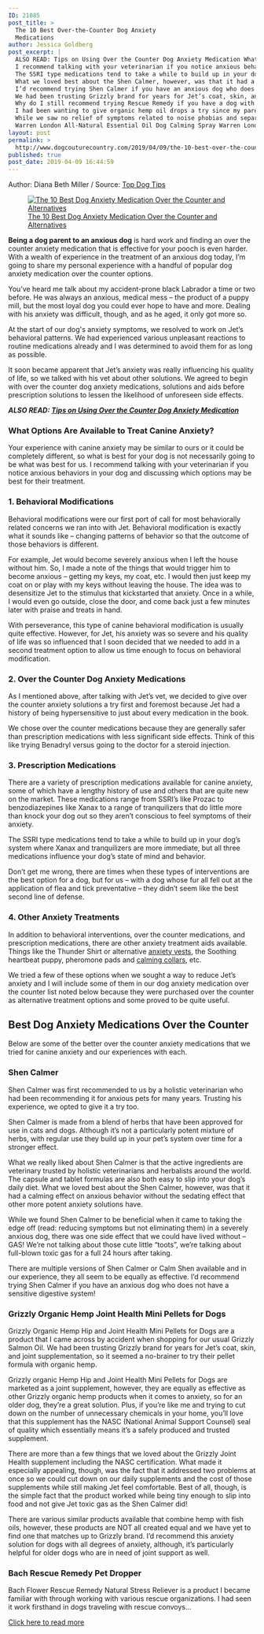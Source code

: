 ```yaml
---
ID: 21085
post_title: >
  The 10 Best Over-the-Counter Dog Anxiety
  Medications
author: Jessica Goldberg
post_excerpt: |
  ALSO READ: Tips on Using Over the Counter Dog Anxiety Medication What Options Are Available to Treat Canine Anxiety?
  I recommend talking with your veterinarian if you notice anxious behaviors in your dog and discussing which options may be best for their treatment.
  The SSRI type medications tend to take a while to build up in your dog’s system where Xanax and tranquilizers are more immediate, but all three medications influence your dog’s state of mind and behavior.
  What we loved best about the Shen Calmer, however, was that it had a calming effect on anxious behavior without the sedating effect that other more potent anxiety solutions have.
  I’d recommend trying Shen Calmer if you have an anxious dog who does not have a sensitive digestive system!
  We had been trusting Grizzly brand for years for Jet’s coat, skin, and joint supplementation, so it seemed a no-brainer to try their pellet formula with organic hemp.
  Why do I still recommend trying Rescue Remedy if you have a dog with anxiety if it didn’t work for us?
  I had been wanting to give organic hemp oil drops a try since my parents had recommended them after using them in their rescue dog.
  While we saw no relief of symptoms related to noise phobias and separation anxiety, I did find that the Snuggle Puppy was effective for Jet at night time with and without the heating pad.
  Warren London All-Natural Essential Oil Dog Calming Spray Warren London essential oil calming spray is a product that actually came out after Jet passed away, however, it used the same natural essential oils as we had used in an oil diffuser, so I wanted to include it in my recommendations because we did see results from these essential oils.
layout: post
permalink: >
  http://www.dogcouturecountry.com/2019/04/09/the-10-best-over-the-counter-dog-anxiety-medications/
published: true
post_date: 2019-04-09 16:44:59
---
```

<p class="article-info-author-source"> <span>Author: Diana Beth Miller</span>&nbsp;/&nbsp;<span>Source: <a href="https://topdogtips.com/best-dog-anxiety-medication-over-the-counter/" target="_blank">Top Dog Tips</a></span> </p> <figure><a data-caption="" href="https://topdogtips.com/wp-content/uploads/2019/04/The-10-Best-Dog-Anxiety-Medication-Over-the-Counter-and-Alternatives.jpg"><img alt="The 10 Best Dog Anxiety Medication Over the Counter and Alternatives" sizes="(max-width: 1021px) 100vw, 1021px" src="https://topdogtips.com/wp-content/uploads/2019/04/The-10-Best-Dog-Anxiety-Medication-Over-the-Counter-and-Alternatives.jpg" srcset="https://topdogtips.com/wp-content/uploads/2019/04/The-10-Best-Dog-Anxiety-Medication-Over-the-Counter-and-Alternatives.jpg 1021w, https://topdogtips.com/wp-content/uploads/2019/04/The-10-Best-Dog-Anxiety-Medication-Over-the-Counter-and-Alternatives-300x170.jpg 300w, https://topdogtips.com/wp-content/uploads/2019/04/The-10-Best-Dog-Anxiety-Medication-Over-the-Counter-and-Alternatives-768x436.jpg 768w, https://topdogtips.com/wp-content/uploads/2019/04/The-10-Best-Dog-Anxiety-Medication-Over-the-Counter-and-Alternatives-160x91.jpg 160w, https://topdogtips.com/wp-content/uploads/2019/04/The-10-Best-Dog-Anxiety-Medication-Over-the-Counter-and-Alternatives-739x420.jpg 739w, https://topdogtips.com/wp-content/uploads/2019/04/The-10-Best-Dog-Anxiety-Medication-Over-the-Counter-and-Alternatives-640x364.jpg 640w, https://topdogtips.com/wp-content/uploads/2019/04/The-10-Best-Dog-Anxiety-Medication-Over-the-Counter-and-Alternatives-681x387.jpg 681w"></a>
<figcaption><a href="https://topdogtips.com/wp-content/uploads/2019/04/The-10-Best-Dog-Anxiety-Medication-Over-the-Counter-and-Alternatives.jpg">The 10 Best Dog Anxiety Medication Over the Counter and Alternatives</a></figcaption>
</figure>
<p><strong>Being a dog parent to an anxious dog</strong> is hard work and finding an over the counter anxiety medication that is effective for your pooch is even harder. With a wealth of experience in the treatment of an anxious dog today, I’m going to share my personal experience with a handful of popular dog anxiety medication over the counter options.</p>
<p>You’ve heard me talk about my accident-prone black Labrador a time or two before. He was always an anxious, medical mess – the product of a puppy mill, but the most loyal dog you could ever hope to have and more. Dealing with his anxiety was difficult, though, and as he aged, it only got more so.</p>
<p>At the start of our dog's anxiety symptoms, we resolved to work on Jet’s behavioral patterns. We had experienced various unpleasant reactions to routine medications already and I was determined to avoid them for as long as possible.</p>
<p>It soon became apparent that Jet’s anxiety was really influencing his quality of life, so we talked with his vet about other solutions. We agreed to begin with over the counter dog anxiety medications, solutions and aids before prescription solutions to lessen the likelihood of unforeseen side effects.</p>
<p><em><strong>ALSO READ: <a href="https://topdogtips.com/dog-anxiety-medication-over-the-counter/">Tips on Using Over the Counter Dog Anxiety Medication</a></strong></em></p>
<h3><strong>What Options Are Available to Treat Canine Anxiety?</strong></h3>
<p>Your experience with canine anxiety may be similar to ours or it could be completely different, so what is best for your dog is not necessarily going to be what was best for us. I recommend talking with your veterinarian if you notice anxious behaviors in your dog and discussing which options may be best for their treatment.</p>
<h3><strong>1. Behavioral Modifications</strong></h3>
<p>Behavioral modifications were our first port of call for most behaviorally related concerns we ran into with Jet. Behavioral modification is exactly what it sounds like – changing patterns of behavior so that the outcome of those behaviors is different.</p>
<p>For example, Jet would become severely anxious when I left the house without him. So, I made a note of the things that would trigger him to become anxious – getting my keys, my coat, etc. I would then just keep my coat on or play with my keys without leaving the house. The idea was to desensitize Jet to the stimulus that kickstarted that anxiety. Once in a while, I would even go outside, close the door, and come back just a few minutes later with praise and treats in hand.</p>
<p>With perseverance, this type of canine behavioral modification is usually quite effective. However, for Jet, his anxiety was so severe and his quality of life was so influenced that I soon decided that we needed to add in a second treatment option to allow us time enough to focus on behavioral modification.</p>
<h3><strong>2. Over the Counter Dog Anxiety Medications</strong></h3>
<p>As I mentioned above, after talking with Jet’s vet, we decided to give over the counter anxiety solutions a try first and foremost because Jet had a history of being hypersensitive to just about every medication in the book.</p>
<p>We chose over the counter medications because they are generally safer than prescription medications with less significant side effects. Think of this like trying Benadryl versus going to the doctor for a steroid injection.</p>
<h3><strong>3. Prescription Medications</strong></h3>
<p>There are a variety of prescription medications available for canine anxiety, some of which have a lengthy history of use and others that are quite new on the market. These medications range from SSRI’s like Prozac to benzodiazepines like Xanax to a range of tranquilizers that do little more than knock your dog out so they aren’t conscious to feel symptoms of their anxiety.</p>
<p>The SSRI type medications tend to take a while to build up in your dog’s system where Xanax and tranquilizers are more immediate, but all three medications influence your dog’s state of mind and behavior.</p>
<p>Don’t get me wrong, there are times when these types of interventions are the best option for a dog, but for us – with a dog whose fur all fell out at the application of flea and tick preventative – they didn’t seem like the best second line of defense.</p>
<h3><strong>4. Other Anxiety Treatments</strong></h3>
<p>In addition to behavioral interventions, over the counter medications, and prescription medications, there are other anxiety treatment aids available. Things like the Thunder Shirt or alternative <a href="https://topdogtips.com/best-dog-anxiety-vests/">anxiety vests</a>, the Soothing heartbeat puppy, pheromone pads and <a href="https://topdogtips.com/best-calming-collar-for-dogs/">calming collars</a>, etc.</p>
<p>We tried a few of these options when we sought a way to reduce Jet’s anxiety and I will include some of them in our dog anxiety medication over the counter list noted below because they were purchased over the counter as alternative treatment options and some proved to be quite useful.</p>
<h2><strong>Best Dog Anxiety Medications Over the Counter</strong></h2>
<p>Below are some of the better over the counter anxiety medications that we tried for canine anxiety and our experiences with each.</p>
<h3><strong>Shen Calmer</strong></h3>
<p>Shen Calmer was first recommended to us by a holistic veterinarian who had been recommending it for anxious pets for many years. Trusting his experience, we opted to give it a try too.</p>
<p>Shen Calmer is made from a blend of herbs that have been approved for use in cats and dogs. Although it’s not a particularly potent mixture of herbs, with regular use they build up in your pet’s system over time for a stronger effect.</p>
<p>What we really liked about Shen Calmer is that the active ingredients are veterinary trusted by holistic veterinarians and herbalists around the world. The capsule and tablet formulas are also both easy to slip into your dog’s daily diet. What we loved best about the Shen Calmer, however, was that it had a calming effect on anxious behavior without the sedating effect that other more potent anxiety solutions have.</p>
<p>While we found Shen Calmer to be beneficial when it came to taking the edge off (read: reducing symptoms but not eliminating them) in a severely anxious dog, there was one side effect that we could have lived without – GAS! We’re not talking about those cute little “toots”, we’re talking about full-blown toxic gas for a full 24 hours after taking.</p>
<p>There are multiple versions of Shen Calmer or Calm Shen available and in our experience, they all seem to be equally as effective. I’d recommend trying Shen Calmer if you have an anxious dog who does not have a sensitive digestive system!</p>
<h3><strong>Grizzly Organic Hemp Joint Health Mini Pellets for Dogs</strong></h3>
<p>Grizzly Organic Hemp Hip and Joint Health Mini Pellets for Dogs are a product that I came across by accident when shopping for our usual Grizzly Salmon Oil. We had been trusting Grizzly brand for years for Jet’s coat, skin, and joint supplementation, so it seemed a no-brainer to try their pellet formula with organic hemp.</p>
<p>Grizzly organic Hemp Hip and Joint Health Mini Pellets for Dogs are marketed as a joint supplement, however, they are equally as effective as other Grizzly organic hemp products when it comes to anxiety, so for an older dog, they’re a great solution. Plus, if you’re like me and trying to cut down on the number of unnecessary chemicals in your home, you’ll love that this supplement has the NASC (National Animal Support Counsel) seal of quality which essentially means it’s a safely produced and trusted supplement.</p>
<p>There are more than a few things that we loved about the Grizzly Joint Health supplement including the NASC certification. What made it especially appealing, though, was the fact that it addressed two problems at once so we could cut down on our daily supplements and the cost of those supplements while still making Jet feel comfortable. Best of all, though, is the simple fact that the product worked while being tiny enough to slip into food and not give Jet toxic gas as the Shen Calmer did!</p>
<p>There are various similar products available that combine hemp with fish oils, however, these products are NOT all created equal and we have yet to find one that matches up to Grizzly brand. I’d recommend this anxiety solution for dogs with all degrees of anxiety, although, it’s particularly helpful for older dogs who are in need of joint support as well.</p>
<h3><strong>Bach Rescue Remedy Pet Dropper<br></strong></h3>
<p>Bach Flower Rescue Remedy Natural Stress Reliever is a product I became familiar with through working with various rescue organizations. I had seen it work firsthand in dogs traveling with rescue convoys...</p> <p class="article-info-more"> <a href="https://topdogtips.com/best-dog-anxiety-medication-over-the-counter/" target="_blank">Click here to read more</a> </p>